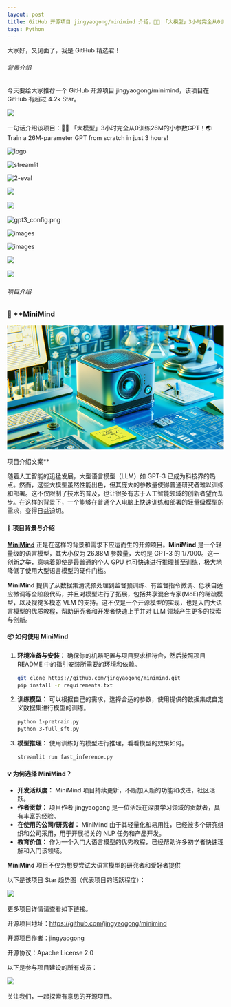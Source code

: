 ```yaml
---
layout: post
title: GitHub 开源项目 jingyaogong/minimind 介绍，🚀🚀 「大模型」3小时完全从0训练26M的小参数GPT！🌏 Train a 26M-parameter GPT from scratch in just 3 hours!
tags: Python
---
```


大家好，又见面了，我是 GitHub 精选君！

###### 背景介绍

今天要给大家推荐一个 GitHub 开源项目 jingyaogong/minimind，该项目在 GitHub 有超过 4.2k Star。

![](https://stats.deeptrain.net/repo/jingyaogong/minimind/?theme=light)

一句话介绍该项目：🚀🚀 「大模型」3小时完全从0训练26M的小参数GPT！🌏 Train a 26M-parameter GPT from scratch in just 3 hours!




![logo](https://raw.githubusercontent.com/jingyaogong/minimind/master/./images/logo.png)

![streamlit](https://raw.githubusercontent.com/jingyaogong/minimind/master/./images/streamlit.gif)

![2-eval](https://raw.githubusercontent.com/jingyaogong/minimind/master/./images/2-eval.png)

![](https://raw.githubusercontent.com/jingyaogong/minimind/master/./images/LLM-structure.png)

![](https://raw.githubusercontent.com/jingyaogong/minimind/master/./images/LLM-structure-moe.png)

![gpt3_config.png](https://raw.githubusercontent.com/jingyaogong/minimind/master/./images/gpt3_config.png)

![images](https://raw.githubusercontent.com/jingyaogong/minimind/master/./images/logger.png)

![images](https://raw.githubusercontent.com/jingyaogong/minimind/master/./images/fastgpt.png)

![](https://huggingface.co/front/assets/huggingface_logo-noborder.svg)

![](https://g.alicdn.com/sail-web/maas/1.15.0/static/modelscopeIcon.cd89353f.svg)


###### 项目介绍

### 🚀 **MiniMind 

![](https://raw.githubusercontent.com/ZhuPeng/pic/master/mac/compress_tmp-0f6fb61b7e1f7348bfef78c6b4702457.png)

项目介绍文案**

随着人工智能的迅猛发展，大型语言模型（LLM）如 GPT-3 已成为科技界的热点。然而，这些大模型虽然性能出色，但其庞大的参数量使得普通研究者难以训练和部署。这不仅限制了技术的普及，也让很多有志于人工智能领域的创新者望而却步。在这样的背景下，一个能够在普通个人电脑上快速训练和部署的轻量级模型的需求，变得日益迫切。

#### 🌟 **项目背景与介绍**

[**MiniMind**](https://github.com/jingyaogong/minimind) 正是在这样的背景和需求下应运而生的开源项目。**MiniMind** 是一个轻量级的语言模型，其大小仅为 26.88M 参数量，大约是 GPT-3 的 1/7000。这一创新之举，意味着即使是最普通的个人 GPU 也可快速进行推理甚至训练，极大地降低了使用大型语言模型的硬件门槛。

**MiniMind** 提供了从数据集清洗预处理到监督预训练、有监督指令微调、低秩自适应微调等全阶段代码，并且对模型进行了拓展，包括共享混合专家(MoE)的稀疏模型，以及视觉多模态 VLM 的支持。这不仅是一个开源模型的实现，也是入门大语言模型的优质教程，帮助研究者和开发者快速上手并对 LLM 领域产生更多的探索与创新。

#### 📦 **如何使用 MiniMind**

1. **环境准备与安装：** 确保你的机器配置与项目要求相符合，然后按照项目 README 中的指引安装所需要的环境和依赖。

    ```bash
    git clone https://github.com/jingyaogong/minimind.git
    pip install -r requirements.txt
    ```

2. **训练模型：** 可以根据自己的需求，选择合适的参数，使用提供的数据集或自定义数据集进行模型的训练。

    ```bash
    python 1-pretrain.py
    python 3-full_sft.py
    ```

3. **模型推理：** 使用训练好的模型进行推理，看看模型的效果如何。

    ```bash
    streamlit run fast_inference.py
    ```

#### 💡 **为何选择 MiniMind？**

- **开发活跃度：** MiniMind 项目持续更新，不断加入新的功能和改进，社区活跃。
- **作者贡献：** 项目作者 jingyaogong 是一位活跃在深度学习领域的贡献者，具有丰富的经验。
- **在使用的公司/研究者：** MiniMind 由于其轻量化和易用性，已经被多个研究组织和公司采用，用于开展相关的 NLP 任务和产品开发。
- **教育价值：** 作为一个入门大语言模型的优秀教程，已经帮助许多初学者快速理解和入门该领域。

**MiniMind** 项目不仅为想要尝试大语言模型的研究者和爱好者提供

以下是该项目 Star 趋势图（代表项目的活跃程度）：

![](https://api.star-history.com/svg?repos=jingyaogong/minimind&type=Timeline)

更多项目详情请查看如下链接。

开源项目地址：https://github.com/jingyaogong/minimind 

开源项目作者：jingyaogong

开源协议：Apache License 2.0

以下是参与项目建设的所有成员：

![](https://contrib.rocks/image?repo=jingyaogong/minimind)

关注我们，一起探索有意思的开源项目。

